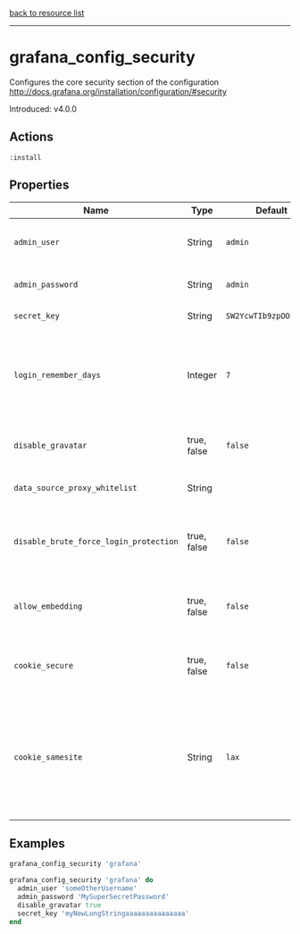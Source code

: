 [back to resource list](https://github.com/sous-chefs/grafana#resources)

---

# grafana_config_security

Configures the core security section of the configuration <http://docs.grafana.org/installation/configuration/#security>

Introduced: v4.0.0

## Actions

`:install`

## Properties

| Name                                    | Type        |  Default                    | Description                                             | Allowed Values
| --------------------------------------- | ----------- | --------------------------- | ------------------------------------------------------- | --------------- |
| `admin_user`                            | String      | `admin`                     | default admin user, created on startup                  |
| `admin_password`                        | String      | `admin`                     | default admin password                                  |
| `secret_key`                            | String      | `SW2YcwTIb9zpOOhoPsMm`      | used for signing.                                       |
| `login_remember_days`                   | Integer     | `7`                         | The number of days the keep me logged in / remember me cookie lasts.|
| `disable_gravatar`                      | true, false | `false`                     | disable gravatar profile images.                        | true, false
| `data_source_proxy_whitelist`           | String      |                             | data source proxy whitelist                      |ip_or_domain:port separated by spaces
| `disable_brute_force_login_protection`  | true, false | `false`                     | disable protection against brute force login attempts.  | true, false
| `allow_embedding`                       | true, false | `false`                     | Allows grafana to be embedded in an iframe              | true, false
| `cookie_secure`                         | true, false | `false`                     | Secures cookies if running behind https                 | true, false
| `cookie_samesite`                       | String      | `lax`                       | Sets `SameSite` cookie and Prevents the browser from sending this cookie along with CSS attacks.|

## Examples

```ruby
grafana_config_security 'grafana'
```

```ruby
grafana_config_security 'grafana' do
  admin_user 'someOtherUsername'
  admin_password 'MySuperSecretPassword'
  disable_gravatar true
  secret_key 'myNewLongStringaaaaaaaaaaaaaaa'
end
```

